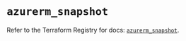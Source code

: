 # `azurerm_snapshot`

Refer to the Terraform Registry for docs: [`azurerm_snapshot`](https://registry.terraform.io/providers/hashicorp/azurerm/4.11.0/docs/resources/snapshot).
